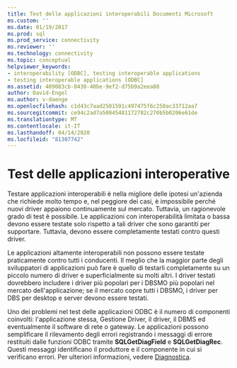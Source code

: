 ```yaml
---
title: Test delle applicazioni interoperabili Documenti Microsoft
ms.custom: ''
ms.date: 01/19/2017
ms.prod: sql
ms.prod_service: connectivity
ms.reviewer: ''
ms.technology: connectivity
ms.topic: conceptual
helpviewer_keywords:
- interoperability [ODBC], testing interoperable applications
- testing interoperable applications [ODBC]
ms.assetid: 489083cb-8430-40be-9ef2-d75b9a2eea88
author: David-Engel
ms.author: v-daenge
ms.openlocfilehash: c1d43c7aad2501591c497475f6c250ac33712aa7
ms.sourcegitcommit: ce94c2ad7a50945481172782c270b5b0206e61de
ms.translationtype: MT
ms.contentlocale: it-IT
ms.lasthandoff: 04/14/2020
ms.locfileid: "81307742"
---
```

# <a name="testing-interoperable-applications"></a>Test delle applicazioni interoperative
Testare applicazioni interoperabili è nella migliore delle ipotesi un'azienda che richiede molto tempo e, nel peggiore dei casi, è impossibile perché nuovi driver appaiono continuamente sul mercato. Tuttavia, un ragionevole grado di test è possibile. Le applicazioni con interoperabilità limitata o bassa devono essere testate solo rispetto a tali driver che sono garantiti per supportare. Tuttavia, devono essere completamente testati contro questi driver.  
  
 Le applicazioni altamente interoperabili non possono essere testate praticamente contro tutti i conducenti. Il meglio che la maggior parte degli sviluppatori di applicazioni può fare è quello di testarli completamente su un piccolo numero di driver e superficialmente su molti altri. I driver testati dovrebbero includere i driver più popolari per i DBSMO più popolari nel mercato dell'applicazione; se il mercato copre tutti i DBSMO, i driver per DBS per desktop e server devono essere testati.  
  
 Uno dei problemi nel test delle applicazioni ODBC è il numero di componenti coinvolti: l'applicazione stessa, Gestione Driver, il driver, il DBMS ed eventualmente il software di rete o gateway. Le applicazioni possono semplificare il rilevamento degli errori registrando i messaggi di errore restituiti dalle funzioni ODBC tramite **SQLGetDiagField** e **SQLGetDiagRec**. Questi messaggi identificano il produttore e il componente in cui si verificano errori. Per ulteriori informazioni, vedere [Diagnostica](../../../odbc/reference/develop-app/diagnostics.md).
